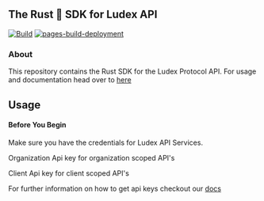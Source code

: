 ## The Rust 🦀 SDK for Ludex API

[![Build](https://github.com/allentsangdev/ludex-rust-sdk/actions/workflows/build.yml/badge.svg)](https://github.com/allentsangdev/ludex-rust-sdk/actions/workflows/build.yml) [![pages-build-deployment](https://github.com/allentsangdev/ludex-rust-sdk/actions/workflows/pages/pages-build-deployment/badge.svg)](https://github.com/allentsangdev/ludex-rust-sdk/actions/workflows/pages/pages-build-deployment)

### About

This repository contains the Rust SDK for the Ludex Protocol API.
For usage and documentation head over to [here](https://allentsangdev.github.io/ludex-rust-sdk/ludex_rust_sdk/)

## Usage

#### Before You Begin

Make sure you have the credentials for Ludex API Services.

Organization Api key for organization scoped API's

Client Api key for client scoped API's

For further information on how to get api keys checkout our [docs](https://docs.ludex.gg/dashboard/get-your-api-keys)
